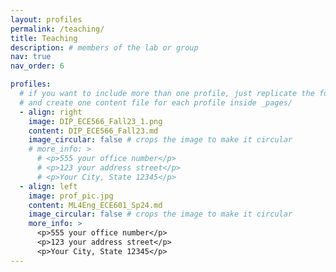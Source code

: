 ```yaml
---
layout: profiles
permalink: /teaching/
title: Teaching
description: # members of the lab or group
nav: true
nav_order: 6

profiles:
  # if you want to include more than one profile, just replicate the following block
  # and create one content file for each profile inside _pages/
  - align: right
    image: DIP_ECE566_Fall23_1.png
    content: DIP_ECE566_Fall23.md
    image_circular: false # crops the image to make it circular
    # more_info: >
      # <p>555 your office number</p>
      # <p>123 your address street</p>
      # <p>Your City, State 12345</p>
  - align: left
    image: prof_pic.jpg
    content: ML4Eng_ECE601_Sp24.md
    image_circular: false # crops the image to make it circular
    more_info: >
      <p>555 your office number</p>
      <p>123 your address street</p>
      <p>Your City, State 12345</p>
---
```


